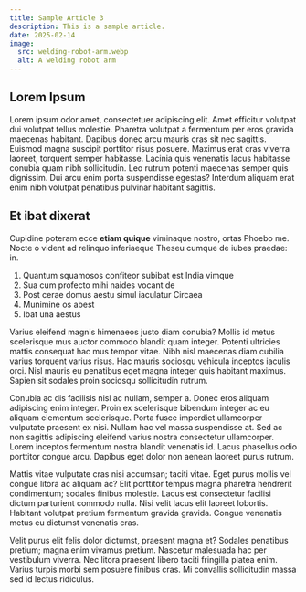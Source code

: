 ```yaml
---
title: Sample Article 3
description: This is a sample article.
date: 2025-02-14
image:
  src: welding-robot-arm.webp
  alt: A welding robot arm
---
```


## Lorem Ipsum

Lorem ipsum odor amet, consectetuer adipiscing elit. Amet efficitur volutpat dui volutpat tellus molestie. Pharetra volutpat a fermentum per eros gravida maecenas habitant. Dapibus donec arcu mauris cras sit nec sagittis. Euismod magna suscipit porttitor risus posuere. Maximus erat cras viverra laoreet, torquent semper habitasse. Lacinia quis venenatis lacus habitasse conubia quam nibh sollicitudin. Leo rutrum potenti maecenas semper quis dignissim. Dui arcu enim porta suspendisse egestas? Interdum aliquam erat enim nibh volutpat penatibus pulvinar habitant sagittis.

## Et ibat dixerat

Cupidine poteram ecce **etiam quique** viminaque nostro, ortas Phoebo me. Nocte
o vident ad relinquo inferiaeque Theseu cumque de iubes praedae: in.

1. Quantum squamosos confiteor subibat est India vimque
2. Sua cum profecto mihi naides vocant de
3. Post cerae domus aestu simul iaculatur Circaea
4. Munimine os abest
5. Ibat una aestus

Varius eleifend magnis himenaeos justo diam conubia? Mollis id metus scelerisque mus auctor commodo blandit quam integer. Potenti ultricies mattis consequat hac mus tempor vitae. Nibh nisl maecenas diam cubilia varius torquent varius risus. Hac mauris sociosqu vehicula inceptos iaculis orci. Nisl mauris eu penatibus eget magna integer quis habitant maximus. Sapien sit sodales proin sociosqu sollicitudin rutrum.

Conubia ac dis facilisis nisl ac nullam, semper a. Donec eros aliquam adipiscing enim integer. Proin ex scelerisque bibendum integer ac eu aliquam elementum scelerisque. Porta fusce imperdiet ullamcorper vulputate praesent ex nisi. Nullam hac vel massa suspendisse at. Sed ac non sagittis adipiscing eleifend varius nostra consectetur ullamcorper. Lorem inceptos fermentum nostra blandit venenatis id. Lacus phasellus odio porttitor congue arcu. Dapibus eget dolor non aenean laoreet purus rutrum.

Mattis vitae vulputate cras nisi accumsan; taciti vitae. Eget purus mollis vel congue litora ac aliquam ac? Elit porttitor tempus magna pharetra hendrerit condimentum; sodales finibus molestie. Lacus est consectetur facilisi dictum parturient commodo nulla. Nisi velit lacus elit laoreet lobortis. Habitant volutpat pretium fermentum gravida gravida. Congue venenatis metus eu dictumst venenatis cras.

Velit purus elit felis dolor dictumst, praesent magna et? Sodales penatibus pretium; magna enim vivamus pretium. Nascetur malesuada hac per vestibulum viverra. Nec litora praesent libero taciti fringilla platea enim. Varius turpis morbi sem posuere finibus cras. Mi convallis sollicitudin massa sed id lectus ridiculus.
